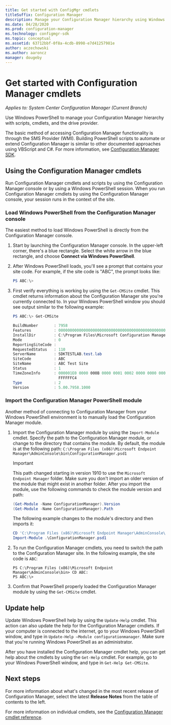 ```yaml
---
title: Get started with ConfigMgr cmdlets
titleSuffix: Configuration Manager
description: Manage your Configuration Manager hierarchy using Windows PowerShell. 
ms.date: 04/28/2020
ms.prod: configuration-manager
ms.technology: configmgr-sdk
ms.topic: conceptual
ms.assetid: 63712bbf-0f8a-4cdb-8998-e7d41257981e
author: aczechowski
ms.author: aaroncz
manager: dougeby
---
```


# Get started with Configuration Manager cmdlets

*Applies to: System Center Configuration Manager (Current Branch)*

Use Windows PowerShell to manage your Configuration Manager hierarchy with scripts, cmdlets, and the drive provider.

The basic method of accessing Configuration Manager functionality is through the SMS Provider (WMI). Building PowerShell scripts to automate or extend Configuration Manager is similar to other documented approaches using VBScript and C#. For more information, see [Configuration Manager SDK](https://docs.microsoft.com/sccm/develop/core/misc/system-center-configuration-manager-sdk).



## Using the Configuration Manager cmdlets

Run Configuration Manager cmdlets and scripts by using the Configuration Manager console or by using a Windows PowerShell session. When you run Configuration Manager cmdlets by using the Configuration Manager console, your session runs in the context of the site.


### Load Windows PowerShell from the Configuration Manager console

The easiest method to load Windows PowerShell is directly from the Configuration Manager console.  

1.  Start by launching the Configuration Manager console. In the upper-left corner, there's a blue rectangle. Select the white arrow in the blue rectangle, and choose **Connect via Windows PowerShell**.  

2.  After Windows PowerShell loads, you'll see a prompt that contains your site code. For example, if the site code is "ABC", the prompt looks like:  

    ```  PowerShell
    PS ABC:\>  
    ```  

3.  First verify everything is working by using the `Get-CMSite` cmdlet. This cmdlet returns information about the Configuration Manager site you're currently connected to. In your Windows PowerShell window you should see output similar to the following example:  

    ```  PowerShell
    PS ABC:\> Get-CMSite  

    BuildNumber       : 7958  
    Features          : 0000000000000000000000000000000000000000000000000000000000000000  
    InstallDir        : C:\Program Files\Microsoft Configuration Manager  
    Mode              : 0  
    ReportingSiteCode :  
    RequestedStatus   : 110  
    ServerName        : SDKTESTLAB.test.lab  
    SiteCode          : ABC  
    SiteName          : ABC Test Site  
    Status            : 1  
    TimeZoneInfo      : 000001E0 0000 000B 0000 0001 0002 0000 0000 0000 00000000 0000 0003 0000 0002 0002 0000 0000 0000  
                        FFFFFFC4  
    Type              : 2  
    Version           : 5.00.7958.1000  

    ```  

### Import the Configuration Manager PowerShell module

Another method of connecting to Configuration Manager from your Windows PowerShell environment is to manually load the Configuration Manager module.

1. Import the Configuration Manager module by using the `Import-Module` cmdlet. Specify the path to the Configuration Manager module, or change to the directory that contains the module. By default, the module is at the following path: `C:\Program Files (x86)\Microsoft Endpoint Manager\AdminConsole\bin\ConfigurationManager.psd1`

    > [!IMPORTANT]
    > This path changed starting in version 1910 to use the `Microsoft Endpoint Manager` folder. Make sure you don't import an older version of the module that might exist in another folder. After you import the module, use the following commands to check the module version and path:
    >
    > ```powershell
    > (Get-Module -Name ConfigurationManager).Version
    > (Get-Module -Name ConfigurationManager).Path
    > ```

    The following example changes to the module's directory and then imports it:

    ```PowerShell
    CD 'C:\Program Files (x86)\Microsoft Endpoint Manager\AdminConsole\bin'
    Import-Module .\ConfigurationManager.psd1
    ```  

1. To run the Configuration Manager cmdlets, you need to switch the path to the Configuration Manager site. In the following example, the site code is `ABC`:

    ```output
    PS C:\Program Files (x86)\Microsoft Endpoint Manager\AdminConsole\bin> CD ABC:
    PS ABC:\>
    ```

1. Confirm that PowerShell properly loaded the Configuration Manager module by using the `Get-CMSite` cmdlet.

## Update help

Update Windows PowerShell help by using the `Update-Help` cmdlet. This action can also update the help for the Configuration Manager cmdlets. If your computer is connected to the internet, go to your Windows PowerShell window, and type in `Update-Help –Module configurationmanager`. Make sure that you're running Windows PowerShell as an administrator.  

After you have installed the Configuration Manager cmdlet help, you can get help about the cmdlets by using the `Get-Help` cmdlet. For example, go to your Windows PowerShell window, and type in `Get-Help Get-CMSite`.


## Next steps

For more information about what's changed in the most recent release of Configuration Manager, select the latest **Release Notes** from the table of contents to the left. 

For more information on individual cmdlets, see the [Configuration Manager cmdlet reference](https://docs.microsoft.com/powershell/module/configurationmanager/?view=sccm-ps).


